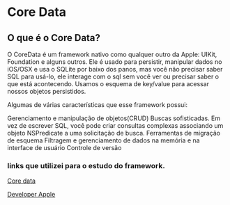 # Core Data
## O que é o Core Data?

O CoreData é um framework nativo como qualquer outro da Apple: UIKit, Foundation e alguns outros. Ele é usado para persistir, manipular dados no iOS/OSX e usa o SQLite por baixo dos panos, mas você não precisar saber SQL para usá-lo, ele interage com o sql sem você ver ou precisar saber o que está acontecendo. Usamos o esquema de key/value para acessar nossos objetos persistidos.

Algumas de várias características que esse framework possui:

Gerenciamento e manipulação de objetos(CRUD)
Buscas sofisticadas. Em vez de escrever SQL, você pode criar consultas complexas associando um objeto NSPredicate a uma solicitação de busca.
Ferramentas de migração de esquema
Filtragem e gerenciamento de dados na memória e na interface de usuário
Controle de versão

### links que utilizei para o estudo do framework.

[Core data](https://medium.com/mackmobile/coredata-940c3c61b048)

[Developer Apple](https://developer.apple.com/documentation/coredata)
